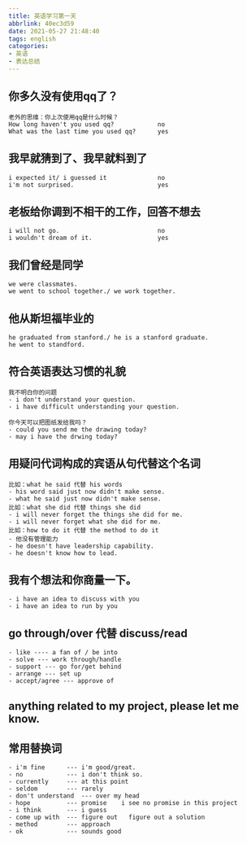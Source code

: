 ```yaml
---
title: 英语学习第一天
abbrlink: 40ec3d59
date: 2021-05-27 21:48:40
tags: english
categories: 
- 英语
- 表达总结
---
```


## 你多久没有使用qq了？
    老外的思维：你上次使用qq是什么时候？
    How long haven't you used qq?            no
    What was the last time you used qq?      yes

## 我早就猜到了、我早就料到了
    i expected it/ i guessed it              no
    i'm not surprised.                       yes

## 老板给你调到不相干的工作，回答不想去
    i will not go.                           no
    i wouldn't dream of it.                  yes

## 我们曾经是同学
    we were classmates.
    we went to school together./ we work together.

## 他从斯坦福毕业的
    he graduated from stanford./ he is a stanford graduate.
    he went to standford.

## 符合英语表达习惯的礼貌
    我不明白你的问题
    - i don't understand your question.
    - i have difficult understanding your question.

    你今天可以把图纸发给我吗？
    - could you send me the drawing today?
    - may i have the drwing today?

## 用疑问代词构成的宾语从句代替这个名词
    比如：what he said 代替 his words 
    - his word said just now didn't make sense.
    - what he said just now didn't make sense.
    比如：what she did 代替 things she did 
    - i will never forget the things she did for me.
    - i will never forget what she did for me.
    比如：how to do it 代替 the method to do it
    - 他没有管理能力
    - he doesn't have leadership capability.
    - he doesn't know how to lead.

## 我有个想法和你商量一下。
    - i have an idea to discuss with you 
    - i have an idea to run by you

## go through/over 代替 discuss/read 
    - like ---- a fan of / be into 
    - solve --- work through/handle
    - support --- go for/get behind
    - arrange --- set up
    - accept/agree --- approve of
## anything related to my project, please let me know.
## 常用替换词
    - i'm fine      --- i'm good/great.
    - no            --- i don't think so.
    - currently     --- at this point
    - seldom        --- rarely
    - don't understand  --- over my head 
    - hope          --- promise    i see no promise in this project
    - i think       --- i guess
    - come up with  --- figure out   figure out a solution
    - method        --- approach 
    - ok            --- sounds good





